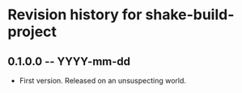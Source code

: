# Revision history for shake-build-project

## 0.1.0.0 -- YYYY-mm-dd

* First version. Released on an unsuspecting world.
